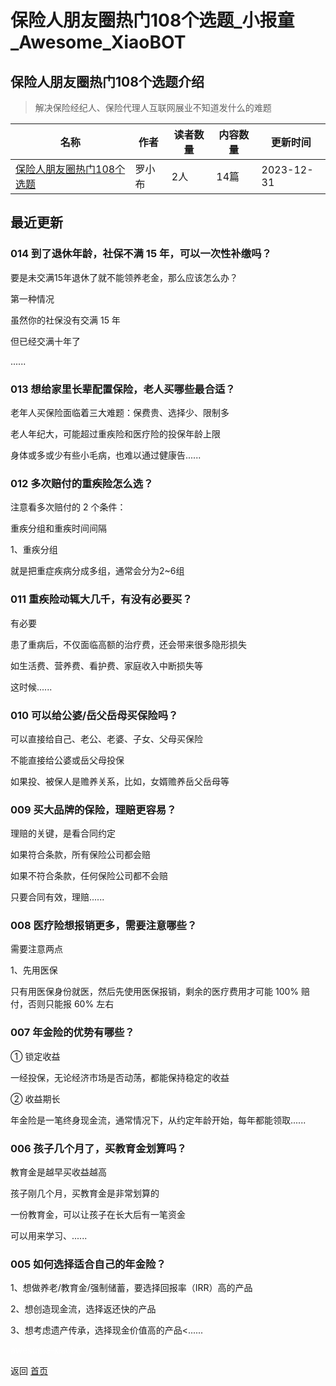 # 保险人朋友圈热门108个选题_小报童_Awesome_XiaoBOT

## 保险人朋友圈热门108个选题介绍
> 解决保险经纪人、保险代理人互联网展业不知道发什么的难题  
  


|名称|作者|读者数量|内容数量|更新时间|
|---|---|---|---|---|
|[保险人朋友圈热门108个选题](https://xiaobot.net/p/bxdyk?refer=0b133df9-27dc-423b-8101-639049001c13)|罗小布|2人|14篇|2023-12-31|

## 最近更新
### 014 到了退休年龄，社保不满 15 年，可以一次性补缴吗？

要是未交满15年退休了就不能领养老金，那么应该怎么办？

第一种情况

虽然你的社保没有交满 15 年

但已经交满十年了

......

### 013 想给家里长辈配置保险，老人买哪些最合适？

老年人买保险面临着三大难题：保费贵、选择少、限制多

老人年纪大，可能超过重疾险和医疗险的投保年龄上限

身体或多或少有些小毛病，也难以通过健康告......

### 012 多次赔付的重疾险怎么选？

注意看多次赔付的 2 个条件：

重疾分组和重疾时间间隔

1、重疾分组

就是把重症疾病分成多组，通常会分为2~6组

### 011 重疾险动辄大几千，有没有必要买？

有必要

患了重病后，不仅面临高额的治疗费，还会带来很多隐形损失

如生活费、营养费、看护费、家庭收入中断损失等

这时候......

### 010 可以给公婆/岳父岳母买保险吗？

可以直接给自己、老公、老婆、子女、父母买保险

不能直接给公婆或岳父母投保

如果投、被保人是赡养关系，比如，女婿赡养岳父岳母等

### 009 买大品牌的保险，理赔更容易？

理赔的关键，是看合同约定

如果符合条款，所有保险公司都会赔

如果不符合条款，任何保险公司都不会赔

只要合同有效，理赔......

### 008 医疗险想报销更多，需要注意哪些？

需要注意两点

1、先用医保

只有用医保身份就医，然后先使用医保报销，剩余的医疗费用才可能 100% 赔付，否则只能报 60% 左右

### 007 年金险的优势有哪些？

① 锁定收益

一经投保，无论经济市场是否动荡，都能保持稳定的收益

② 收益期长

年金险是一笔终身现金流，通常情况下，从约定年龄开始，每年都能领取......

### 006 孩子几个月了，买教育金划算吗？

教育金是越早买收益越高

孩子刚几个月，买教育金是非常划算的

一份教育金，可以让孩子在长大后有一笔资金

可以用来学习、......

### 005 如何选择适合自己的年金险？

1、想做养老/教育金/强制储蓄，要选择回报率（IRR）高的产品

2、想创造现金流，选择返还快的产品

3、想考虑遗产传承，选择现金价值高的产品<......


<a href="https://github.com/Reno9527/awesome-xiaobot" style="color: white; text-decoration: none;">awesome-xiaobot</a>

返回 [首页](../README.md)
